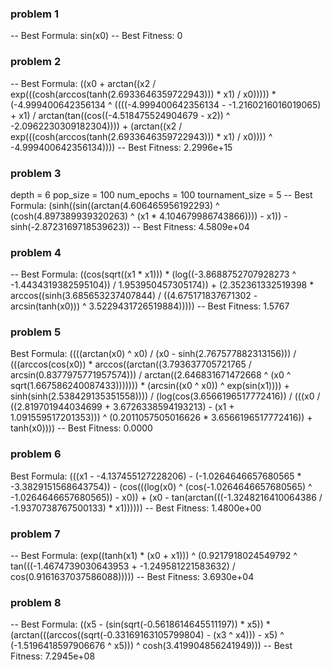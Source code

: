 ### problem 1
-- Best Formula: sin(x0)
-- Best Fitness: 0


### problem 2
-- Best Formula: ((x0 + arctan((x2 / exp(((cosh(arccos(tanh(2.6933646359722943))) * x1) / x0))))) * (-4.999400642356134 ^ ((((-4.999400642356134 - -1.2160216016019065) + x1) / arctan(tan((cos((-4.518475524904679 - x2)) ^ -2.0962230309182304)))) + (arctan((x2 / exp(((cosh(arccos(tanh(2.6933646359722943))) * x1) / x0)))) ^ -4.999400642356134))))
-- Best Fitness: 2.2996e+15

### problem 3
depth = 6
pop_size = 100
num_epochs = 100
tournament_size = 5
-- Best Formula: (sinh((sin((arctan(4.606465956192293) ^ (cosh(4.897389939320263) ^ (x1 * 4.104679986743866)))) - x1)) - sinh(-2.8723169718539623))
-- Best Fitness: 4.5809e+04


### problem 4
-- Best Formula: ((cos(sqrt((x1 * x1))) * (log((-3.8688752707928273 ^ -1.4434319382595104)) / 1.953950457305174)) + (2.352361332519398 * arccos((sinh(3.685653237407844) / ((4.675171837671302 - arcsin(tanh(x0))) ^ 3.5229431726519884)))))
-- Best Fitness: 1.5767


### problem 5
Best Formula: ((((arctan(x0) ^ x0) / (x0 - sinh(2.767577882313156))) / (((arccos(cos(x0)) * arccos((arctan((3.793637705721765 / arcsin(0.8377975771957574))) / arctan((2.646831671472668 ^ (x0 ^ sqrt(1.667586240087433))))))) * (arcsin((x0 ^ x0)) ^ exp(sin(x1)))) + sinh(sinh(2.538429135351558)))) / (log(cos(3.6566196517772416)) / (((x0 / ((2.819701944034699 + 3.6726338594193213) - (x1 + 1.091559517201353))) ^ (0.2011057505016626 * 3.6566196517772416)) + tanh(x0))))
-- Best Fitness: 0.0000


### problem 6
Best Formula: (((x1 - -4.137455127228206) - (-1.0264646657680565 * -3.3829151568643754)) - (cos(((log(x0) ^ (cos(-1.0264646657680565) ^ -1.0264646657680565)) - x0)) + (x0 - tan(arctan(((-1.3248216410064386 / -1.9370738767500133) * x1))))))
-- Best Fitness: 1.4800e+00


### problem 7
-- Best Formula: (exp((tanh(x1) * (x0 + x1))) ^ (0.9217918024549792 ^ tan(((-1.4674739030643953 + -1.249581221583632) / cos(0.9161637037586088)))))
-- Best Fitness: 3.6930e+04

### problem 8
-- Best Formula: ((x5 - (sin(sqrt(-0.5618614645511197)) * x5)) * (arctan(((arccos((sqrt(-0.33169163105799804) - (x3 ^ x4))) - x5) ^ (-1.5196418597906676 ^ x5))) ^ cosh(3.419904856241949)))
-- Best Fitness: 7.2945e+08